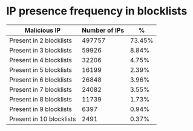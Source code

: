 # IP presence frequency in blocklists
| Malicious IP | Number of IPs | % |
|----|----|----|
| Present in 2 blocklists | 497757 | 73.45% |
| Present in 3 blocklists | 59926 | 8.84% |
| Present in 4 blocklists | 32206 | 4.75% |
| Present in 5 blocklists | 16199 | 2.39% |
| Present in 6 blocklists | 26848 | 3.96% |
| Present in 7 blocklists | 24082 | 3.55% |
| Present in 8 blocklists | 11739 | 1.73% |
| Present in 9 blocklists | 6397 | 0.94% |
| Present in 10 blocklists | 2491 | 0.37% |
